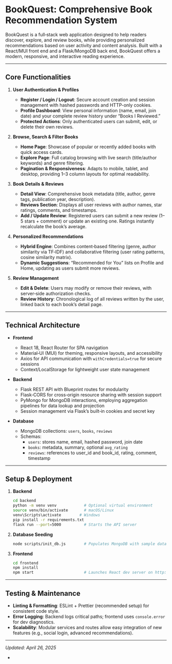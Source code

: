 # BookQuest: Comprehensive Book Recommendation System

BookQuest is a full‑stack web application designed to help readers discover, explore, and review books, while providing personalized recommendations based on user activity and content analysis. Built with a React/MUI front end and a Flask/MongoDB back end, BookQuest offers a modern, responsive, and interactive reading experience.

---
## Core Functionalities

1. **User Authentication & Profiles**
   - **Register / Login / Logout**: Secure account creation and session management with hashed passwords and HTTP-only cookies.
   - **Profile Dashboard**: View personal information (name, email, join date) and your complete review history under “Books I Reviewed.”
   - **Protected Actions**: Only authenticated users can submit, edit, or delete their own reviews.

2. **Browse, Search & Filter Books**
   - **Home Page**: Showcase of popular or recently added books with quick access cards.
   - **Explore Page**: Full catalog browsing with live search (title/author keywords) and genre filtering.
   - **Pagination & Responsiveness**: Adapts to mobile, tablet, and desktop, providing 1–3 column layouts for optimal readability.

3. **Book Details & Reviews**
   - **Detail View**: Comprehensive book metadata (title, author, genre tags, publication year, description).
   - **Reviews Section**: Displays all user reviews with author names, star ratings, comments, and timestamps.
   - **Add / Update Review**: Registered users can submit a new review (1–5 stars + comment) or update an existing one. Ratings instantly recalculate the book’s average.

4. **Personalized Recommendations**
   - **Hybrid Engine**: Combines content‑based filtering (genre, author similarity via TF‑IDF) and collaborative filtering (user rating patterns, cosine similarity matrix).
   - **Dynamic Suggestions**: “Recommended for You” lists on Profile and Home, updating as users submit more reviews.

5. **Review Management**
   - **Edit & Delete**: Users may modify or remove their reviews, with server‑side authorization checks.
   - **Review History**: Chronological log of all reviews written by the user, linked back to each book’s detail page.

---
## Technical Architecture

- **Frontend**
  - React 18, React Router for SPA navigation
  - Material‑UI (MUI) for theming, responsive layouts, and accessibility
  - Axios for API communication with `withCredentials=true` for secure sessions
  - Context/LocalStorage for lightweight user state management

- **Backend**
  - Flask REST API with Blueprint routes for modularity
  - Flask‑CORS for cross‑origin resource sharing with session support
  - PyMongo for MongoDB interactions, employing aggregation pipelines for data lookup and projection
  - Session management via Flask’s built‑in cookies and secret key

- **Database**
  - MongoDB collections: `users`, `books`, `reviews`
  - Schemas:
    - `users`: stores name, email, hashed password, join date
    - `books`: metadata, summary, optional `avg_rating`
    - `reviews`: references to user_id and book_id, rating, comment, timestamp

---
## Setup & Deployment

1. **Backend**
   ```bash
   cd backend
   python -m venv venv            # Optional virtual environment
   source venv/bin/activate       # macOS/Linux
   venv\Scripts\activate        # Windows
   pip install -r requirements.txt
   flask run --port=5000          # Starts the API server
   ```

2. **Database Seeding**
   ```bash
   node scripts/init_db.js        # Populates MongoDB with sample data
   ```

3. **Frontend**
   ```bash
   cd frontend
   npm install
   npm start                      # Launches React dev server on http://localhost:3000
   ```

---
## Testing & Maintenance

- **Linting & Formatting**: ESLint + Prettier (recommended setup) for consistent code style.
- **Error Logging**: Backend logs critical paths; frontend uses `console.error` for dev diagnostics.
- **Scalability**: Modular services and routes allow easy integration of new features (e.g., social login, advanced recommendations).

---
*Updated: April 26, 2025*

*